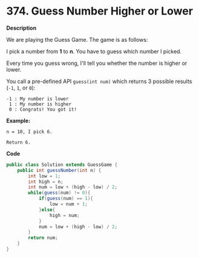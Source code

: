 # 374. Guess Number Higher or Lower

**Description**

We are playing the Guess Game. The game is as follows:

I pick a number from **1** to **n**. You have to guess which number I picked.

Every time you guess wrong, I'll tell you whether the number is higher or lower.

You call a pre-defined API `guess(int num)` which returns 3 possible results (`-1`, `1`, or `0`):

```
-1 : My number is lower
 1 : My number is higher
 0 : Congrats! You got it!

```

**Example:**

```
n = 10, I pick 6.

Return 6.
```

**Code**

```java
public class Solution extends GuessGame {
    public int guessNumber(int n) {
        int low = 1;
        int high = n;
        int num = low + (high - low) / 2;
        while(guess(num) != 0){
            if(guess(num) == 1){
                low = num + 1;
            }else{
                high = num;
            }
            num = low + (high - low) / 2;
        }
        return num;
    }
}
```

